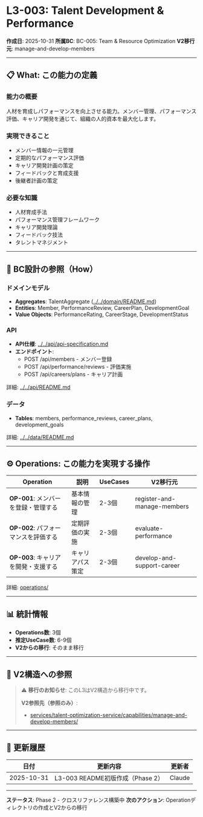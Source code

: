 # L3-003: Talent Development & Performance

**作成日**: 2025-10-31
**所属BC**: BC-005: Team & Resource Optimization
**V2移行元**: manage-and-develop-members

---

## 📋 What: この能力の定義

### 能力の概要
人材を育成しパフォーマンスを向上させる能力。メンバー管理、パフォーマンス評価、キャリア開発を通じて、組織の人的資本を最大化します。

### 実現できること
- メンバー情報の一元管理
- 定期的なパフォーマンス評価
- キャリア開発計画の策定
- フィードバックと育成支援
- 後継者計画の策定

### 必要な知識
- 人材育成手法
- パフォーマンス管理フレームワーク
- キャリア開発理論
- フィードバック技法
- タレントマネジメント

---

## 🔗 BC設計の参照（How）

### ドメインモデル
- **Aggregates**: TalentAggregate ([../../domain/README.md](../../domain/README.md#talent-aggregate))
- **Entities**: Member, PerformanceReview, CareerPlan, DevelopmentGoal
- **Value Objects**: PerformanceRating, CareerStage, DevelopmentStatus

### API
- **API仕様**: [../../api/api-specification.md](../../api/api-specification.md)
- **エンドポイント**:
  - POST /api/members - メンバー登録
  - POST /api/performance/reviews - 評価実施
  - POST /api/careers/plans - キャリア計画

詳細: [../../api/README.md](../../api/README.md)

### データ
- **Tables**: members, performance_reviews, career_plans, development_goals

詳細: [../../data/README.md](../../data/README.md)

---

## ⚙️ Operations: この能力を実現する操作

| Operation | 説明 | UseCases | V2移行元 |
|-----------|------|----------|---------|
| **OP-001**: メンバーを登録・管理する | 基本情報の管理 | 2-3個 | register-and-manage-members |
| **OP-002**: パフォーマンスを評価する | 定期評価の実施 | 2-3個 | evaluate-performance |
| **OP-003**: キャリアを開発・支援する | キャリアパス策定 | 2-3個 | develop-and-support-career |

詳細: [operations/](operations/)

---

## 📊 統計情報

- **Operations数**: 3個
- **推定UseCase数**: 6-9個
- **V2からの移行**: そのまま移行

---

## 🔗 V2構造への参照

> ⚠️ **移行のお知らせ**: このL3はV2構造から移行中です。
>
> **V2参照先（参照のみ）**:
> - [services/talent-optimization-service/capabilities/manage-and-develop-members/](../../../../services/talent-optimization-service/capabilities/manage-and-develop-members/)

---

## 📝 更新履歴

| 日付 | 更新内容 | 更新者 |
|------|---------|--------|
| 2025-10-31 | L3-003 README初版作成（Phase 2） | Claude |

---

**ステータス**: Phase 2 - クロスリファレンス構築中
**次のアクション**: Operationディレクトリの作成とV2からの移行
